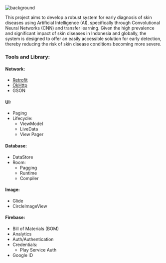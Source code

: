 ![background](https://github.com/Capstone-Bangkit-Academy-Dermalysis-App/capstone-dermalysis-md/assets/136870014/4127aa2c-32b3-4487-90b2-35bab6c202ed)

This project aims to develop a robust system for early diagnosis of skin diseases using Artificial Intelligence (AI), specifically through Convolutional Neural Networks (CNN) and transfer learning. Given the high prevalence and significant impact of skin diseases in Indonesia and globally, the system is designed to offer an easily accessible solution for early detection, thereby reducing the risk of skin disease conditions becoming more severe.

### Tools and Library:
#### Network:
- <a href="https://github.com/square/retrofit.git">Retrofit</a>
- <a href="https://github.com/square/okhttp.git">OkHttp</a>
- GSON
#### UI:
- Paging
- Lifecycle:
  - ViewModel
  - LiveData
  - View Pager
#### Database:
- DataStore
- Room:
  - Pagging
  - Runtime
  - Compiler
#### Image:
- Glide
- CircleImageView
#### Firebase:
- Bill of Materials (BOM)
- Analytics
- Auth/Authentication
- Credentials:
  - Play Service Auth
- Google ID
